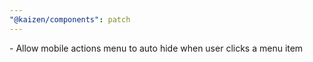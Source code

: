 ```yaml
---
"@kaizen/components": patch
---
```


<TitleBlockZen /> - Allow mobile actions menu to auto hide when user clicks a menu item
